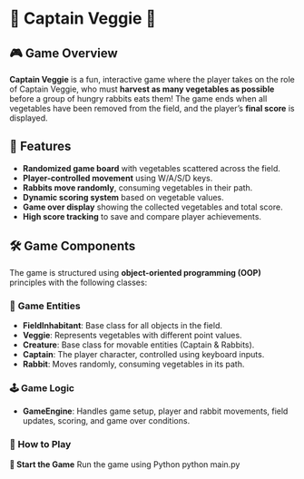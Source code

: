 # 🥕 Captain Veggie 🐇

## 🎮 Game Overview
**Captain Veggie** is a fun, interactive game where the player takes on the role of Captain Veggie, who must **harvest as many vegetables as possible** before a group of hungry rabbits eats them! The game ends when all vegetables have been removed from the field, and the player’s **final score** is displayed.

## 🚀 Features
- **Randomized game board** with vegetables scattered across the field.
- **Player-controlled movement** using W/A/S/D keys.
- **Rabbits move randomly**, consuming vegetables in their path.
- **Dynamic scoring system** based on vegetable values.
- **Game over display** showing the collected vegetables and total score.
- **High score tracking** to save and compare player achievements.

## 🛠️ Game Components
The game is structured using **object-oriented programming (OOP)** principles with the following classes:

### 🌿 **Game Entities**
- **FieldInhabitant**: Base class for all objects in the field.
- **Veggie**: Represents vegetables with different point values.
- **Creature**: Base class for movable entities (Captain & Rabbits).
- **Captain**: The player character, controlled using keyboard inputs.
- **Rabbit**: Moves randomly, consuming vegetables in its path.

### 🕹️ **Game Logic**
- **GameEngine**: Handles game setup, player and rabbit movements, field updates, scoring, and game over conditions.

### 🎯 How to Play

**🏁 Start the Game**
Run the game using Python
python main.py
